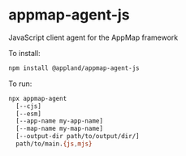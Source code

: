 # appmap-agent-js

JavaScript client agent for the AppMap framework

To install:
```sh
npm install @appland/appmap-agent-js
```

To run:
```sh
npx appmap-agent 
  [--cjs]
  [--esm]
  [--app-name my-app-name]
  [--map-name my-map-name]
  [--output-dir path/to/output/dir/]
  path/to/main.{js,mjs}
```
